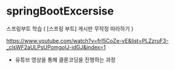 # springBootExcersise
스프링부트 학습 ( [스프링 부트] 게시판 무작정 따라하기 )

https://www.youtube.com/watch?v=frI5CoZe-vE&list=PLZzruF3-_clsWF2aULPsUPomgolJ-idGJ&index=1 

- 유튜브 영상을 통해 클론코딩을 진행하는 과정
